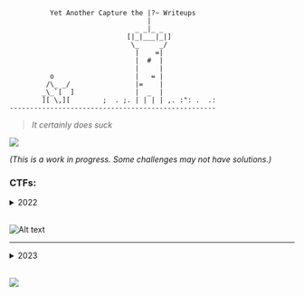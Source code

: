 
```
          Yet Another Capture the |?~ Writeups
                                  |
                               _ _|_ _
                             [|_|___|_|]
                              \_     _/
                               |    =|
                               |  #  |
                               |     |
          o                    |   = |
         /\_ _/                |=    |
        _\_`[  ]               |  _  |
        ][ \,][        ;  . ;. | | | | ,. :": .  .: 
---------------------------------------------------
```

> *It certainly does suck*

![](https://thumbs.gfycat.com/SoreWhisperedAmericantoad-max-1mb.gif)

*(This is a work in progress. Some challenges may not have solutions.)*

### CTFs:

<details>
  <summary>2022</summary> 

<br />

---
BDSec 2022 | https://ctftime.org/event/1699

<details>
  <summary>Challenges</summary> 

- Category: Networking
    - [Victim Attacker](2022/BDSec-2022/victim_attacker.md)
    - [Which FTP?](2022/BDSec-2022/which_ftp.md)
    - [FTP Creads](2022/BDSec-2022/ftp_creads.md)
    - [Uploaded File](2022/BDSec-2022/uploaded_file.md)
    - [Log File](2022/BDSec-2022/log_file.md)
    - [Administrator](2022/BDSec-2022/adminstrator.md)
    - [Secret Key](2022/BDSec-2022/secret_key.md)

- Category: OSINT
    - [Find Rejvi](2022/BDSec-2022/find_rejvi.md)

- Category: Cryptography
    - [Crypto](2022/BDSec-2022/crypto.md)
    - [VIPx01](2022/BDSec-2022/vipx01.md)
    - [VIPx02](2022/BDSec-2022/vipx02.md)
    <!--
    - [Fake](2022/BDSec-2022/fake.md)
    - [Dominoes](2022/BDSec-2022/dominoes.md) 
    -->
    - [Basically RSA](2022/BDSec-2022/basically_rsa.md)
</details>

<br />

---
MCH2022-CTF | https://ctftime.org/event/1696/

<details>
  <summary>Challenges</summary> 

- Category: Networking
    - [My First PCAP](MCH2022-CTF/my_first_pcap.md)
<!--
- Category: Binary
    - [For Aiur](2022/MCH2022-CTF/for_aiur.md)

- Category: Forensics
    - [Extensions](2022/MCH2022-CTF/extensions.md)
-->
- Category: Misc
    - [For Starters](2022/MCH2022-CTF/for_starters.md)
</details>

<br />

<!--
---
UIUCTF-2022 | https://ctftime.org/event/1600/

<details>
  <summary>Challenges</summary> 

- Category: OSINT
    - [Everyone's A Critic 1](2022/UIUCTF-2022/everyones_a_critic_1.md)
    - [Everyone's A Critic 2](2022/UIUCTF-2022/everyones_a_critic_2.md)

</details>

<br />
-->
---
UACTF-2022 | https://ctftime.org/event/1638/

<details>
  <summary>Challenges</summary> 

- Category: Reversing
    - [Sanity Check](2022/UACTF-2022/sanity_check.md)

- Category: Crypto
    - [Peter Works at Bendigo](2022/UACTF-2022/peter_works_at_bendigo.md)

</details>

<br />

---
RACTF-2022 | https://ctftime.org/event/1678/

<details>
  <summary>Challenges</summary> 

- Category: OSINT
    - [Travel Japan](2022/RACTF-2022/travel_japan.md)

- Category: Crypto
    - [French](2022/RACTF-2022/french.md)

</details>

<br />

<!-- 
---
MapleCTF-2022 | https://ctftime.org/event/1676

<details>
  <summary>Challenges</summary> 

- Category: 

- Category: 

</details>

<br /> -->

---
WRECKCTF-2022 | https://ctftime.org/event/1775/

<details>
  <summary>Challenges</summary> 

- Category: Cryptography
  - [Spin](2022/WRECKCTF/spin.md)
  - [Baby RSA](2022/WRECKCTF/baby-rsa.md)

<!-- - Category:  -->

</details>

<br />

---
Security Valley 2022 | https://ctftime.org/event/1799

<details>
  <summary>Challenges</summary> 

- Category: Cryptography
  - [French](2022/SV-CTF-2022/french.md)
  - [Capture Message](2022/SV-CTF-2022/capture-message.md)

</details>

<br />

---
TUCTF-2022 | https://ctftime.org/event/1830/

<details>
  <summary>Challenges</summary> 

- Category: Cryptography
  - [More Effort](2022/TUCTF-2022/more-effort.md)
  - [A Sheep Over Fence](2022/TUCTF-2022/a-sheep-jump-over-fence.md)

- Category: Forensics
  - [Secret Kitteh](2022/TUCTF-2022/secret-kitteh.md)
  - [Kraken](2022/TUCTF-2022/kraken.md)

</details>

<br />

---
XMAS CTF 2022 | https://ctftime.org/event/1787

<details>
  <summary>Challenges</summary> 

- Category: Binary Exploitation
  - [Santa's Complaint Hotline](2022/XMAS-CTF-202/santas-complaint-hotline.md)

- Category: Cryptography
  - [Strange Circles](2022/XMAS-CTF-202/strange_circles.md)


- Category: Reverse Engineering
  - [Gimi's Wonderland](2022/XMAS-CTF-202/gimis-wonderland.md)
  - [Don't Trust Snakes](2022/XMAS-CTF-202/dont-trust-snakes.md)
  - [Presents?](2022/XMAS-CTF-202/presents.md)

- Category: Misc
  - [Manipulated Christmas](2022/XMAS-CTF-202/manipulated-christmas.md)

</details>

<br />

</details>

<br />

<!------- End of 2022 Banner ------->

<!-- ![](https://static.wikia.nocookie.net/matrix/images/8/87/Asleep_at_computer-0.png/revision/latest/scale-to-width-down/1000?cb=20181025033637) -->

<!-- <div class="banner">
  <img src="https://i.stack.imgur.com/wVfnh.jpg" />
</div>

<style>
  .banner {
      overflow: hidden;
  }

  .banner img {
      margin: -60px 0 -63px 0;
  }
</style> -->

<!-- Could not render the above above banner in GitHub Markdown. See: https://github.com/orgs/community/discussions/22728 -->

![Alt text](https://i.kym-cdn.com/photos/images/original/001/339/785/269.jpg)

---

<details>
  <summary>2023</summary> 

<br />

LACTF-2023 | https://ctftime.org/event/1732

<details>
  <summary>Challenges</summary> 

- Category: Misc
    - [CATS!](2023/LACTF-2023/cats.md)
    - [EBE](2023/LACTF-2023/EBE.md)
    - [Hike to Where?](2023/LACTF-2023/hike-to-where.md)

- Category: Crypto
    - [One More Time Pad](2023/LACTF-2023/one-more-time-pad.md)
    - [Rolling in the Mud](2023/LACTF-2023/rolling-in-the-mud.md)
    - [Ravin Cryptosystem](2023/LACTF-2023/ravin-cryptosystem.md)

- Category: Rev
    - [Caterpillar](2023/LACTF-2023/caterpillar.md)


</details>

<br />

Trellix Hax 2023 | https://ctftime.org/event/1882

<details>
  <summary>Challenges</summary> 

- Category: Web
    - [We Need to Break Free](2023/Trellix-Hax-2023/we-need-to-break-free.md)

- Category: Reversing
    - [Spying Through the Web Door](2023/Trellix-Hax-2023/spying-through-the-webdoor.md)

</details>

<br />

<!-- UTCTF 2023 | https://ctftime.org/event/1919

<details>
  <summary>Challenges</summary> 

- Category: 
    - placeholder

- Category: 
    - placeholder

</details>

<br /> -->

cursedCTF 2023 | https://ctftime.org/event/1887

<details>
  <summary>Challenges</summary> 

- Category: OSINT
    - [im alone im alone im alone im alone weed weed weed](2023/cursedCTF-2023/im-alone-im-alone-im-alone-im-alone-weed-weed-weed.md)
    
</details>

<br />

</details>

<br />

![](https://pbs.twimg.com/media/EcWv_-1XsAAIbeL?format=jpg&name=large)